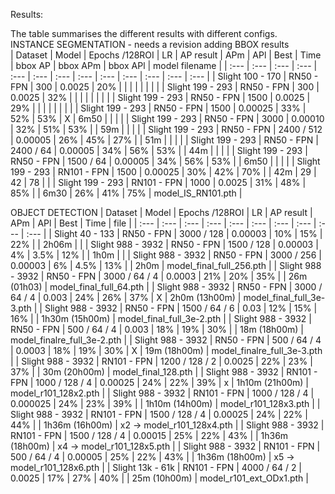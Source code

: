 Results:

The table summarises the different results with different configs.  
INSTANCE SEGMENTATION - needs a revision adding BBOX results  
 | Dataset  | Model  | Epochs  /128ROI | LR | AP result | APm | APl | Best | Time | bbox AP | bbox APm | bbox APl | model filename | 
 | :--- | :--- | :--- | :--- | :--- |  :--- | :--- | :--- | :--- | :--- | :--- |  :--- |   :--- |
 | Slight 100 - 170 | RN50 - FPN | 300 | 0.0025 | 20% |  | | | | | | |
 | Slight 199 - 293 | RN50 - FPN | 300 | 0.0025 | 32% |  | | | | | | |
 | Slight 199 - 293 | RN50 - FPN | 1500 | 0.0025 | 29% | | | | | | | |
 | Slight 199 - 293 | RN50 - FPN | 1500 | 0.00025 | 33% | 52% | 53% | X | 6m50 | | | |
 | Slight 199 - 293 | RN50 - FPN | 3000 | 0.00010 | 32%  | 51% | 53% |   | 59m   | | | |
 | Slight 199 - 293 | RN50 - FPN | 2400 / 512 | 0.00005 | 26%  | 45% | 27% |   | 51m | | | |
 | Slight 199 - 293 | RN50 - FPN | 2400 / 64 | 0.00005 | 34%  | 56% | 53% |   | 44m | | | |
 | Slight 199 - 293 | RN50 - FPN | 1500 / 64 | 0.00005 |  34%  |  56% |  53% |   | 6m50 | | | | 
 | Slight 199 - 293 | RN101 - FPN | 1500 | 0.00025 | 30% | 42% | 70% | | 42m | 29 | 42 | 78 | |
 | Slight 199 - 293 | RN101 - FPN | 1000 | 0.0025 | 31% | 48% | 85% | | 6m30 | 26% | 41% | 75% | model_IS_RN101.pth |


OBJECT DETECTION
 | Dataset  | Model  | Epochs  /128ROI | LR | AP result | APm | APl | Best | Time | file |
 | :--- | :--- | :--- | :--- | :--- |  :--- | :--- | :--- | :--- | :--- | 
 | Slight 40 - 133 | RN50 - FPN | 3000 / 128 | 0.00003 | 10% | 15% | 22% | | 2h06m | |
 | Slight 988 - 3932 | RN50 - FPN | 1500 / 128 | 0.00003 | 4% | 3.5% | 12% | | 1h0m | |
 | Slight 988 - 3932 | RN50 - FPN | 3000 / 256 | 0.00003 | 6% | 4.5% | 13% | | 2h0m |  model_final_full_256.pth |
 | Slight 988 - 3932 | RN50 - FPN | 3000 / 64 / 4 | 0.0003 | 21% | 20% | 35% | | 26m (01h03) | model_final_full_64.pth |
 | Slight 988 - 3932 | RN50 - FPN | 3000 / 64 / 4 | 0.003 | 24% | 26% | 37% | X | 2h0m (13h00m) | model_final_full_3e-3.pth |
 | Slight 988 - 3932 | RN50 - FPN | 1500 / 64 / 6 | 0.03 | 12% | 15% | 16% |  | 1h30m (15h00m) | model_final_full_3e-2.pth |
 | Slight 988 - 3932 | RN50 - FPN | 500 / 64 / 4 | 0.003 | 18% | 19% | 30% |  | 18m (18h00m) | model_finalre_full_3e-2.pth | 
 | Slight 988 - 3932 | RN50 - FPN | 500 / 64 / 4 | 0.0003 | 18% | 19% | 30% | X | 19m (18h00m) | model_finalre_full_3e-3.pth | 
 | Slight 988 - 3932 | RN101 - FPN | 1200 / 128 / 2 | 0.0025 | 22% | 23% | 37% |  | 30m (20h00m) | model_final_128.pth |
 | Slight 988 - 3932 | RN101 - FPN | 1000 / 128 / 4 | 0.00025 |  24% |  22% |  39% | x |  1h10m (21h00m) | model_r101_128x2.pth |
 | Slight 988 - 3932 | RN101 - FPN | 1000 / 128 / 4 | 0.000025 |  24% |  23% |  39% |  |  1h10m (14h00m) | model_r101_128x3.pth |
 | Slight 988 - 3932 | RN101 - FPN | 1500 / 128 / 4 | 0.00025 |  24% |  22% |  44% |  |  1h36m (16h00m) | x2 -> model_r101_128x4.pth |
 | Slight 988 - 3932 | RN101 - FPN | 1500 / 128 / 4 | 0.00015 |  25% |  22% |  43% |  |  1h36m (18h00m) | x4 -> model_r101_128x5.pth |
 | Slight 988 - 3932 | RN101 - FPN | 500 / 64 / 4 | 0.00005 |  25% |  22% |  43% |  |  1h36m (18h00m) | x5 -> model_r101_128x6.pth |
  | Slight 13k - 61k | RN101 - FPN | 4000 / 64 / 2 | 0.0025 |  17% |  27% |  40% |  |  25m (10h00m) | model_r101_ext_ODx1.pth |

